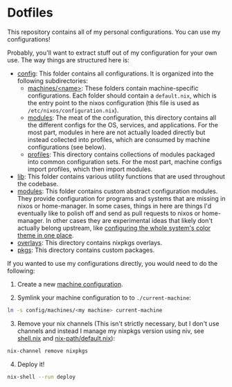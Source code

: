 # Dotfiles

This repository contains all of my personal configurations.  You can use my
configurations!

Probably, you'll want to extract stuff out of my configuration for your own use.
The way things are structured here is:

- [config](./config): This folder contains all configurations.  It is organized
  into the following subdirectories:
  - [machines/\<name>](./config/machines): These folders contain
    machine-specific configurations.  Each folder should contain a
    `default.nix`, which is the entry point to the nixos configuration (this
    file is used as `/etc/nixos/configuration.nix`).
  - [modules](./config/modules): The meat of the configuration, this directory
    contains all the different configs for the OS, services, and applications.
    For the most part, modules in here are not actually loaded directly but
    instead collected into profiles, which are consumed by machine
    configurations (see below).
  - [profiles](./config/profiles): This directory contains collections of
    modules packaged into common configuration sets.  For the most part, machine
    configs import profiles, which then import modules.
- [lib](./lib): This folder contains various utility functions that are used
  throughout the codebase.
- [modules](./modules): This folder contains custom abstract configuration
  modules.  They provide configuration for programs and systems that are missing
  in nixos or home-manager.  In some cases, things in here are things I'd
  eventually like to polish off and send as pull requests to nixos or
  home-manager.  In other cases they are experimental ideas that likely don't
  actually belong upstream, like [configuring the whole system's color theme in
  one place](./modules/home-manager/color-theme.nix).
- [overlays](./overlays): This directory contains nixpkgs overlays.
- [pkgs](./pkgs): This directory contains custom packages.

If you wanted to use my configurations directly, you would need to do the
following:

1. Create a new [machine configuration](./config/machines).

2. Symlink your machine configuration to to `./current-machine`:

```bash
ln -s config/machines/<my machine> current-machine
```

3. Remove your nix channels (This isn't strictly necessary, but I don't use
   channels and instead I manage my nixpkgs version using niv, see
   [shell.nix](./shell.nix) and
   [nix-path/default.nix](./config/modules/nix/nix-path/default.nix)):

```bash
nix-channel remove nixpkgs
```

4. Deploy it!

```bash
nix-shell --run deploy
```
